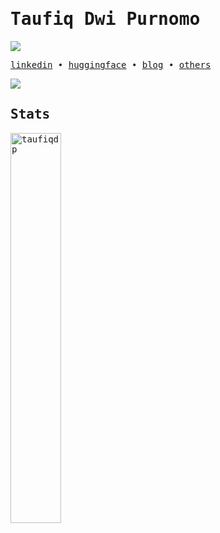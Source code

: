 <samp>
  
# Taufiq Dwi Purnomo
![](https://komarev.com/ghpvc/?username=taufiqdp&style=for-the-badge)

[linkedin](https://www.linkedin.com/in/taufiqdp/) • [huggingface](https://huggingface.co/taufiqdp) • [blog](https://taufiqdp.com) • [others](https://social.taufiqdp.com/)
  
<img src="https://therestissilencesite.wordpress.com/wp-content/uploads/2018/05/phantomthread2-e1525252881923.jpg">



## Stats

<p align="left" width="100%">
  <img width="40%" src="https://github-readme-stats.vercel.app/api/top-langs/?username=taufiqdp&layout=compact&theme=dracula" alt="taufiqdp" />
</p>


</samp>
